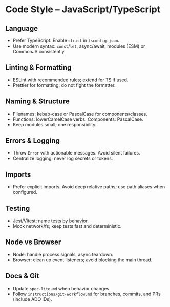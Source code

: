# Code Style – JavaScript/TypeScript

## Language
- Prefer TypeScript. Enable `strict` in `tsconfig.json`.
- Use modern syntax: `const`/`let`, async/await, modules (ESM) or CommonJS consistently.

## Linting & Formatting
- ESLint with recommended rules; extend for TS if used.
- Prettier for formatting; do not fight the formatter.

## Naming & Structure
- Filenames: kebab-case or PascalCase for components/classes.
- Functions: lowerCamelCase verbs. Components: PascalCase.
- Keep modules small; one responsibility.

## Errors & Logging
- Throw `Error` with actionable messages. Avoid silent failures.
- Centralize logging; never log secrets or tokens.

## Imports
- Prefer explicit imports. Avoid deep relative paths; use path aliases when configured.

## Testing
- Jest/Vitest: name tests by behavior.
- Mock network/fs; keep tests fast and deterministic.

## Node vs Browser
- Node: handle process signals, async teardown.
- Browser: clean up event listeners; avoid blocking the main thread.

## Docs & Git
- Update `spec-lite.md` when behavior changes.
- Follow `instructions/git-workflow.md` for branches, commits, and PRs (include ADO IDs).
